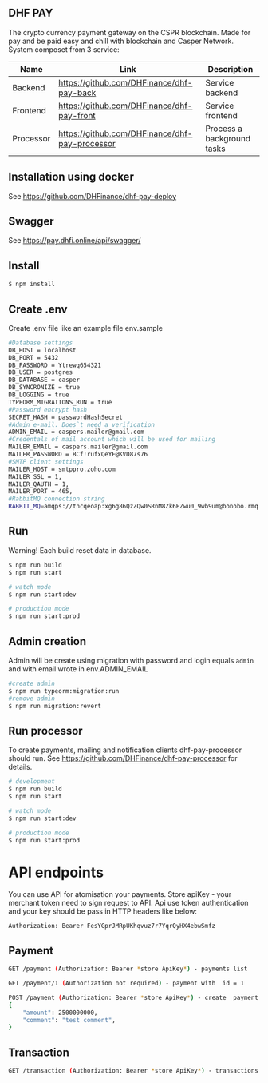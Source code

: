 ## DHF PAY
The crypto currency payment gateway on the CSPR blockchain. Made for pay and be paid easy and chill with blockchain and Casper Network.
System composet from 3 service:

|       Name         |            Link              |        Description                 |
 |----------------|-------------------------------|-----------------------------|
|Backend  |<https://github.com/DHFinance/dhf-pay-back>            | Service backend            |
|Frontend          |<https://github.com/DHFinance/dhf-pay-front>            |Service frontend            |
|Processor          |<https://github.com/DHFinance/dhf-pay-processor>| Process a background tasks|

## Installation using docker
See https://github.com/DHFinance/dhf-pay-deploy

## Swagger
See https://pay.dhfi.online/api/swagger/

## Install

```bash
$ npm install
```

## Create .env
Create .env file like an example file env.sample

```bash
#Database settings
DB_HOST = localhost
DB_PORT = 5432
DB_PASSWORD = Ytrewq654321
DB_USER = postgres
DB_DATABASE = casper
DB_SYNCRONIZE = true
DB_LOGGING = true
TYPEORM_MIGRATIONS_RUN = true
#Password encrypt hash
SECRET_HASH = passwordHashSecret
#Admin e-mail. Does`t need a verification 
ADMIN_EMAIL = caspers.mailer@gmail.com
#Credentals of mail account which will be used for mailing
MAILER_EMAIL = caspers.mailer@gmail.com
MAILER_PASSWORD = BCf!rufxQeYF@KVD87s76
#SMTP client settings
MAILER_HOST = smtppro.zoho.com
MAILER_SSL = 1,
MAILER_QAUTH = 1,
MAILER_PORT = 465,
#RabbitMQ connection string
RABBIT_MQ=amqps://tncqeoap:xg6g86QzZQw0SRnM8Zk6EZwu0_9wb9um@bonobo.rmq.cloudamqp.com/tncqeoap
```

## Run
Warning! Each build reset data in database.
```bash
$ npm run build
$ npm run start

# watch mode
$ npm run start:dev

# production mode
$ npm run start:prod
```

## Admin creation
Admin will be create using migration with password and login equals `admin` and with email wrote in env.ADMIN_EMAIL
```bash
#create admin
$ npm run typeorm:migration:run
#remove admin
$ npm run migration:revert
```

## Run processor
To create payments, mailing and notification clients dhf-pay-processor should run. See <https://github.com/DHFinance/dhf-pay-processor> for details.
```bash
# development
$ npm run build
$ npm run start

# watch mode
$ npm run start:dev

# production mode
$ npm run start:prod
```

# API endpoints  
You can use API for atomisation your payments. 
Store apiKey - your merchant token  need to sign request to API. Api use token authentication and your key should be pass in HTTP headers  like below:

``Authorization: Bearer FesYGprJMRpUKhqvuz7r7YqrQyHX4ebwSmfz ``

## Payment

```bash
GET /payment (Authorization: Bearer *store ApiKey*) - payments list

GET /payment/1 (Authorization not required) - payment with  id = 1

POST /payment (Authorization: Bearer *store ApiKey*) - create  payment 
{ 
    "amount": 2500000000,
    "comment": "test comment",
}
```

## Transaction

```bash
GET /transaction (Authorization: Bearer *store ApiKey*) - transactions list 
```
